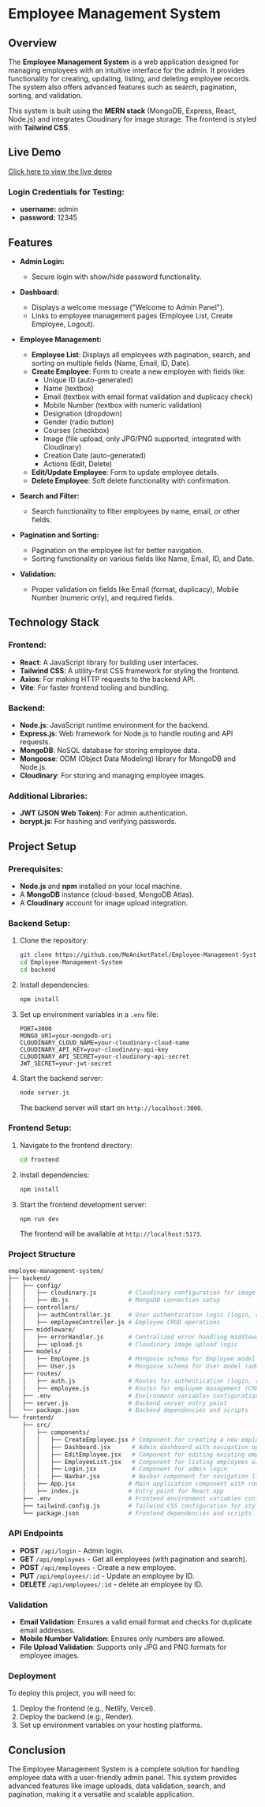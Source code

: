 # Employee Management System

## Overview

The **Employee Management System** is a web application designed for managing employees with an intuitive interface for the admin. It provides functionality for creating, updating, listing, and deleting employee records. The system also offers advanced features such as search, pagination, sorting, and validation.

This system is built using the **MERN stack** (MongoDB, Express, React, Node.js) and integrates Cloudinary for image storage. The frontend is styled with **Tailwind CSS**.

## Live Demo
[Click here to view the live demo](https://employee-managment-system-mern.netlify.app)

### Login Credentials for Testing:
- **username:** admin
- **password:** 12345

## Features

- **Admin Login:**
  - Secure login with show/hide password functionality.
- **Dashboard:**
  - Displays a welcome message ("Welcome to Admin Panel").
  - Links to employee management pages (Employee List, Create Employee, Logout).
- **Employee Management:**
  - **Employee List**: Displays all employees with pagination, search, and sorting on multiple fields (Name, Email, ID, Date).
  - **Create Employee**: Form to create a new employee with fields like:
    - Unique ID (auto-generated)
    - Name (textbox)
    - Email (textbox with email format validation and duplicacy check)
    - Mobile Number (textbox with numeric validation)
    - Designation (dropdown)
    - Gender (radio button)
    - Courses (checkbox)
    - Image (file upload, only JPG/PNG supported, integrated with Cloudinary)
    - Creation Date (auto-generated)
    - Actions (Edit, Delete)
  - **Edit/Update Employee**: Form to update employee details.
  - **Delete Employee**: Soft delete functionality with confirmation.
- **Search and Filter:**
  - Search functionality to filter employees by name, email, or other fields.
- **Pagination and Sorting:**

  - Pagination on the employee list for better navigation.
  - Sorting functionality on various fields like Name, Email, ID, and Date.

- **Validation:**
  - Proper validation on fields like Email (format, duplicacy), Mobile Number (numeric only), and required fields.

## Technology Stack

### Frontend:

- **React**: A JavaScript library for building user interfaces.
- **Tailwind CSS**: A utility-first CSS framework for styling the frontend.
- **Axios**: For making HTTP requests to the backend API.
- **Vite**: For faster frontend tooling and bundling.

### Backend:

- **Node.js**: JavaScript runtime environment for the backend.
- **Express.js**: Web framework for Node.js to handle routing and API requests.
- **MongoDB**: NoSQL database for storing employee data.
- **Mongoose**: ODM (Object Data Modeling) library for MongoDB and Node.js.
- **Cloudinary**: For storing and managing employee images.

### Additional Libraries:

- **JWT (JSON Web Token)**: For admin authentication.
- **bcrypt.js**: For hashing and verifying passwords.

## Project Setup

### Prerequisites:

- **Node.js** and **npm** installed on your local machine.
- A **MongoDB** instance (cloud-based, MongoDB Atlas).
- A **Cloudinary** account for image upload integration.

### Backend Setup:

1. Clone the repository:

   ```bash
   git clone https://github.com/MeAniketPatel/Employee-Management-System.git
   cd Employee-Management-System
   cd backend
   ```

2. Install dependencies:

   ```bash
   npm install
   ```

3. Set up environment variables in a `.env` file:

   ```env
   PORT=3000
   MONGO_URI=your-mongodb-uri
   CLOUDINARY_CLOUD_NAME=your-cloudinary-cloud-name
   CLOUDINARY_API_KEY=your-cloudinary-api-key
   CLOUDINARY_API_SECRET=your-cloudinary-api-secret
   JWT_SECRET=your-jwt-secret
   ```

4. Start the backend server:

   ```bash
   node server.js
   ```

   The backend server will start on `http://localhost:3000`.

### Frontend Setup:

1. Navigate to the frontend directory:

   ```bash
   cd frontend
   ```

2. Install dependencies:

   ```bash
   npm install
   ```

3. Start the frontend development server:

   ```bash
   npm run dev
   ```

   The frontend will be available at `http://localhost:5173`.

### Project Structure

```bash
employee-management-system/
├── backend/
│   ├── config/
│   │   ├── cloudinary.js         # Cloudinary configuration for image uploads
│   │   ├── db.js                 # MongoDB connection setup
│   ├── controllers/
│   │   ├── authController.js     # User authentication logic (login, register)
│   │   ├── employeeController.js # Employee CRUD operations
│   ├── middleware/
│   │   ├── errorHandler.js       # Centralized error handling middleware
│   │   ├── upload.js             # Cloudinary image upload logic
│   ├── models/
│   │   ├── Employee.js           # Mongoose schema for Employee model
│   │   ├── User.js               # Mongoose schema for User model (admin)
│   ├── routes/
│   │   ├── auth.js               # Routes for authentication (login, register)
│   │   ├── employee.js           # Routes for employee management (CRUD)
│   ├── .env                      # Environment variables configuration file
│   ├── server.js                 # Backend server entry point
│   └── package.json              # Backend dependencies and scripts
└── frontend/
    ├── src/
    │   ├── components/
    │   │   ├── CreateEmployee.jsx # Component for creating a new employee
    │   │   ├── Dashboard.jsx      # Admin dashboard with navigation options
    │   │   ├── EditEmployee.jsx   # Component for editing existing employee details
    │   │   ├── EmployeeList.jsx   # Component for listing employees with pagination and search
    │   │   ├── Login.jsx          # Component for admin login
    │   │   ├── Navbar.jsx         # Navbar component for navigation links
    │   ├── App.jsx               # Main application component with routes
    │   ├── index.js              # Entry point for React app
    ├── .env                      # Frontend environment variables configuration file
    ├── tailwind.config.js        # Tailwind CSS configuration for styling
    └── package.json              # Frontend dependencies and scripts

```

### API Endpoints

- **POST** `/api/login` - Admin login.
- **GET** `/api/employees` - Get all employees (with pagination and search).
- **POST** `/api/employees` - Create a new employee.
- **PUT** `/api/employees/:id` - Update an employee by ID.
- **DELETE** `/api/employees/:id` - delete an employee by ID.

### Validation

- **Email Validation**: Ensures a valid email format and checks for duplicate email addresses.
- **Mobile Number Validation**: Ensures only numbers are allowed.
- **File Upload Validation**: Supports only JPG and PNG formats for employee images.

### Deployment

To deploy this project, you will need to:

1. Deploy the frontend (e.g., Netlify, Vercel).
2. Deploy the backend (e.g., Render).
3. Set up environment variables on your hosting platforms.

## Conclusion

The Employee Management System is a complete solution for handling employee data with a user-friendly admin panel. This system provides advanced features like image uploads, data validation, search, and pagination, making it a versatile and scalable application.
